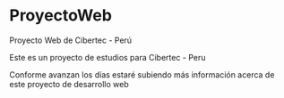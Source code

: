 # ProyectoWeb
Proyecto Web de Cibertec - Perú

Este es un proyecto de estudios para Cibertec - Peru

Conforme avanzan los días estaré subiendo más información acerca de este proyecto de desarrollo web
